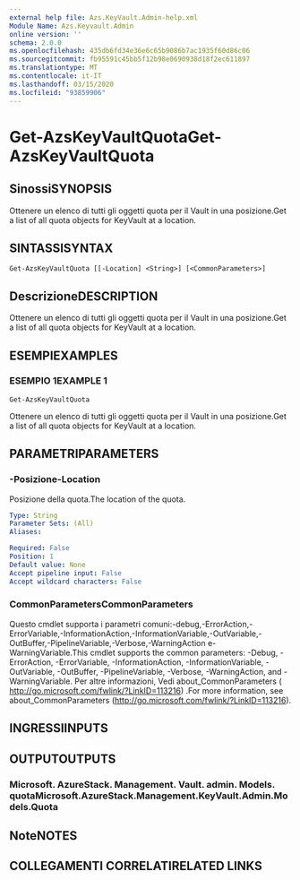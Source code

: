 ```yaml
---
external help file: Azs.KeyVault.Admin-help.xml
Module Name: Azs.Keyvault.Admin
online version: ''
schema: 2.0.0
ms.openlocfilehash: 435db6fd34e36e6c65b9086b7ac1935f60d86c06
ms.sourcegitcommit: fb95591c45bb5f12b98e0690938d18f2ec611897
ms.translationtype: MT
ms.contentlocale: it-IT
ms.lasthandoff: 03/15/2020
ms.locfileid: "93859906"
---
```

# <span data-ttu-id="b3425-101">Get-AzsKeyVaultQuota</span><span class="sxs-lookup"><span data-stu-id="b3425-101">Get-AzsKeyVaultQuota</span></span>

## <span data-ttu-id="b3425-102">Sinossi</span><span class="sxs-lookup"><span data-stu-id="b3425-102">SYNOPSIS</span></span>
<span data-ttu-id="b3425-103">Ottenere un elenco di tutti gli oggetti quota per il Vault in una posizione.</span><span class="sxs-lookup"><span data-stu-id="b3425-103">Get a list of all quota objects for KeyVault at a location.</span></span>

## <span data-ttu-id="b3425-104">SINTASSI</span><span class="sxs-lookup"><span data-stu-id="b3425-104">SYNTAX</span></span>

```
Get-AzsKeyVaultQuota [[-Location] <String>] [<CommonParameters>]
```

## <span data-ttu-id="b3425-105">Descrizione</span><span class="sxs-lookup"><span data-stu-id="b3425-105">DESCRIPTION</span></span>
<span data-ttu-id="b3425-106">Ottenere un elenco di tutti gli oggetti quota per il Vault in una posizione.</span><span class="sxs-lookup"><span data-stu-id="b3425-106">Get a list of all quota objects for KeyVault at a location.</span></span>

## <span data-ttu-id="b3425-107">ESEMPI</span><span class="sxs-lookup"><span data-stu-id="b3425-107">EXAMPLES</span></span>

### <span data-ttu-id="b3425-108">ESEMPIO 1</span><span class="sxs-lookup"><span data-stu-id="b3425-108">EXAMPLE 1</span></span>
```
Get-AzsKeyVaultQuota
```

<span data-ttu-id="b3425-109">Ottenere un elenco di tutti gli oggetti quota per il Vault in una posizione.</span><span class="sxs-lookup"><span data-stu-id="b3425-109">Get a list of all quota objects for KeyVault at a location.</span></span>

## <span data-ttu-id="b3425-110">PARAMETRI</span><span class="sxs-lookup"><span data-stu-id="b3425-110">PARAMETERS</span></span>

### <span data-ttu-id="b3425-111">-Posizione</span><span class="sxs-lookup"><span data-stu-id="b3425-111">-Location</span></span>
<span data-ttu-id="b3425-112">Posizione della quota.</span><span class="sxs-lookup"><span data-stu-id="b3425-112">The location of the quota.</span></span>

```yaml
Type: String
Parameter Sets: (All)
Aliases:

Required: False
Position: 1
Default value: None
Accept pipeline input: False
Accept wildcard characters: False
```

### <span data-ttu-id="b3425-113">CommonParameters</span><span class="sxs-lookup"><span data-stu-id="b3425-113">CommonParameters</span></span>
<span data-ttu-id="b3425-114">Questo cmdlet supporta i parametri comuni:-debug,-ErrorAction,-ErrorVariable,-InformationAction,-InformationVariable,-OutVariable,-OutBuffer,-PipelineVariable,-Verbose,-WarningAction e-WarningVariable.</span><span class="sxs-lookup"><span data-stu-id="b3425-114">This cmdlet supports the common parameters: -Debug, -ErrorAction, -ErrorVariable, -InformationAction, -InformationVariable, -OutVariable, -OutBuffer, -PipelineVariable, -Verbose, -WarningAction, and -WarningVariable.</span></span> <span data-ttu-id="b3425-115">Per altre informazioni, Vedi about_CommonParameters ( http://go.microsoft.com/fwlink/?LinkID=113216) .</span><span class="sxs-lookup"><span data-stu-id="b3425-115">For more information, see about_CommonParameters (http://go.microsoft.com/fwlink/?LinkID=113216).</span></span>

## <span data-ttu-id="b3425-116">INGRESSI</span><span class="sxs-lookup"><span data-stu-id="b3425-116">INPUTS</span></span>

## <span data-ttu-id="b3425-117">OUTPUT</span><span class="sxs-lookup"><span data-stu-id="b3425-117">OUTPUTS</span></span>

### <span data-ttu-id="b3425-118">Microsoft. AzureStack. Management. Vault. admin. Models. quota</span><span class="sxs-lookup"><span data-stu-id="b3425-118">Microsoft.AzureStack.Management.KeyVault.Admin.Models.Quota</span></span>

## <span data-ttu-id="b3425-119">Note</span><span class="sxs-lookup"><span data-stu-id="b3425-119">NOTES</span></span>

## <span data-ttu-id="b3425-120">COLLEGAMENTI CORRELATI</span><span class="sxs-lookup"><span data-stu-id="b3425-120">RELATED LINKS</span></span>
